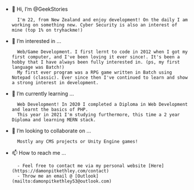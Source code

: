 - 👋 Hi, I’m @GeekStories

        I'm 22, from New Zealand and enjoy development! On the daily I am working on something new. Cyber Security is also an interest of mine (top 1% on tryhackme!)
- 👀 I’m interested in ...

        Web/Game Development. I first lernt to code in 2012 when I got my first computer, and I've been loving it ever since!. It's been a hobby that I have always been fully interested in. (ps, my first language was Batch!)
        My first ever program was a RPG game written in Batch using Notepad (classic). Ever since then I've continued to learn and show a strong interest in development.
- 🌱 I’m currently learning ...

        Web Development! In 2020 I completed a Diploma in Web Development and learnt the basics of PHP. 
        This year in 2021 I'm studying furthermore, this time a 2 year Diploma and learning MERN stack. 
- 💞️ I’m looking to collaborate on ...

        Mostly any CMS projects or Unity Engine games! 
- 📫 How to reach me ...
        
        - Feel free to contact me via my personal website [Here](https://damonpitkethley.com/contact)
        - Throw me an email @ [Outlook](mailto:damonpitkethley53@outlook.com)
